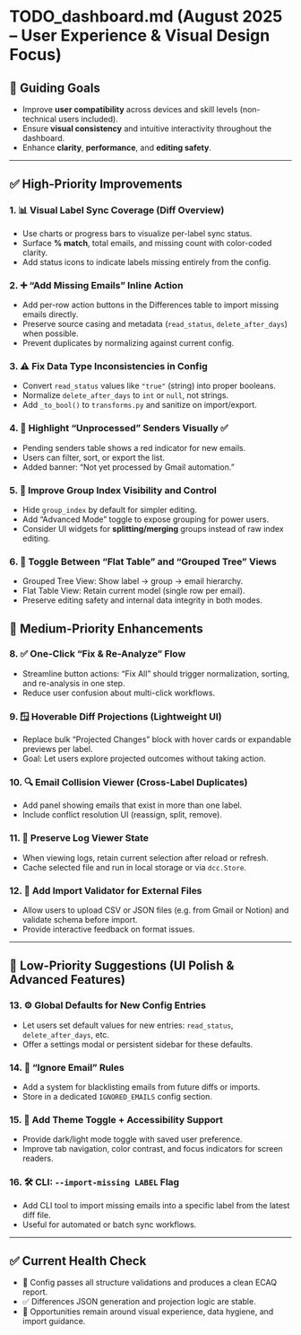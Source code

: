 # TODO_dashboard.md (August 2025 – User Experience & Visual Design Focus)

## 🎯 Guiding Goals

- Improve **user compatibility** across devices and skill levels (non-technical users included).
- Ensure **visual consistency** and intuitive interactivity throughout the dashboard.
- Enhance **clarity**, **performance**, and **editing safety**.

---

## ✅ High-Priority Improvements

### 1. 📊 Visual Label Sync Coverage (Diff Overview)

- Use charts or progress bars to visualize per-label sync status.
- Surface **% match**, total emails, and missing count with color-coded clarity.
- Add status icons to indicate labels missing entirely from the config.

### 2. ➕ “Add Missing Emails” Inline Action

- Add per-row action buttons in the Differences table to import missing emails directly.
- Preserve source casing and metadata (`read_status`, `delete_after_days`) when possible.
- Prevent duplicates by normalizing against current config.

### 3. ⚠️ Fix Data Type Inconsistencies in Config

- Convert `read_status` values like `"true"` (string) into proper booleans.
- Normalize `delete_after_days` to `int` or `null`, not strings.
- Add `_to_bool()` to `transforms.py` and sanitize on import/export.

### 4. 🚩 Highlight “Unprocessed” Senders Visually ✅

- Pending senders table shows a red indicator for new emails.
- Users can filter, sort, or export the list.
- Added banner: “Not yet processed by Gmail automation.”

### 5. 🧩 Improve Group Index Visibility and Control

- Hide `group_index` by default for simpler editing.
- Add “Advanced Mode” toggle to expose grouping for power users.
- Consider UI widgets for **splitting/merging** groups instead of raw index editing.

### 6. 🔀 Toggle Between “Flat Table” and “Grouped Tree” Views

- Grouped Tree View: Show label → group → email hierarchy.
- Flat Table View: Retain current model (single row per email).
- Preserve editing safety and internal data integrity in both modes.

## 🔶 Medium-Priority Enhancements

### 8. ✅ One-Click “Fix & Re-Analyze” Flow

- Streamline button actions: “Fix All” should trigger normalization, sorting, and re-analysis in one step.
- Reduce user confusion about multi-click workflows.

### 9. 🪟 Hoverable Diff Projections (Lightweight UI)

- Replace bulk “Projected Changes” block with hover cards or expandable previews per label.
- Goal: Let users explore projected outcomes without taking action.

### 10. 🔍 Email Collision Viewer (Cross-Label Duplicates)

- Add panel showing emails that exist in more than one label.
- Include conflict resolution UI (reassign, split, remove).

### 11. 💾 Preserve Log Viewer State

- When viewing logs, retain current selection after reload or refresh.
- Cache selected file and run in local storage or via `dcc.Store`.

### 12. 🧪 Add Import Validator for External Files

- Allow users to upload CSV or JSON files (e.g. from Gmail or Notion) and validate schema before import.
- Provide interactive feedback on format issues.

---

## 🧊 Low-Priority Suggestions (UI Polish & Advanced Features)

### 13. ⚙️ Global Defaults for New Config Entries

- Let users set default values for new entries: `read_status`, `delete_after_days`, etc.
- Offer a settings modal or persistent sidebar for these defaults.

### 14. 🧼 “Ignore Email” Rules

- Add a system for blacklisting emails from future diffs or imports.
- Store in a dedicated `IGNORED_EMAILS` config section.

### 15. 🌙 Add Theme Toggle + Accessibility Support

- Provide dark/light mode toggle with saved user preference.
- Improve tab navigation, color contrast, and focus indicators for screen readers.

### 16. 🛠️ CLI: `--import-missing LABEL` Flag

- Add CLI tool to import missing emails into a specific label from the latest diff file.
- Useful for automated or batch sync workflows.

---

## ✅ Current Health Check

- 🎉 Config passes all structure validations and produces a clean ECAQ report.
- ✅ Differences JSON generation and projection logic are stable.
- 🧩 Opportunities remain around visual experience, data hygiene, and import guidance.
